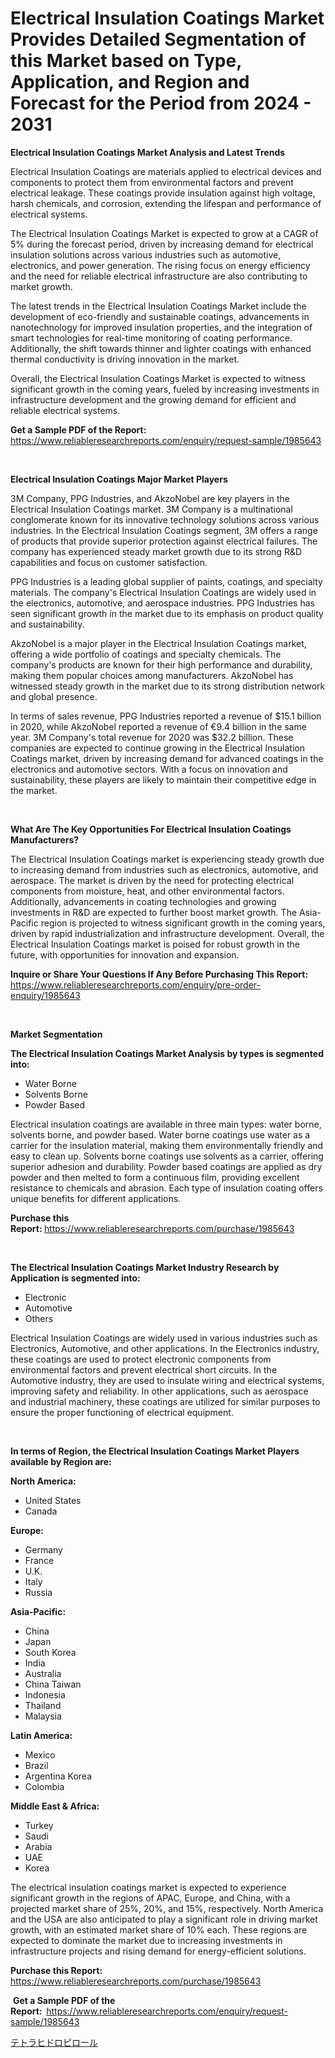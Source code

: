 <p><h1>Electrical Insulation Coatings Market Provides Detailed Segmentation of this Market based on Type, Application, and Region and Forecast for the Period from 2024 - 2031</h1></p><p><strong>Electrical Insulation Coatings Market Analysis and Latest Trends</strong></p>
<p><p>Electrical Insulation Coatings are materials applied to electrical devices and components to protect them from environmental factors and prevent electrical leakage. These coatings provide insulation against high voltage, harsh chemicals, and corrosion, extending the lifespan and performance of electrical systems.</p><p>The Electrical Insulation Coatings Market is expected to grow at a CAGR of 5% during the forecast period, driven by increasing demand for electrical insulation solutions across various industries such as automotive, electronics, and power generation. The rising focus on energy efficiency and the need for reliable electrical infrastructure are also contributing to market growth.</p><p>The latest trends in the Electrical Insulation Coatings Market include the development of eco-friendly and sustainable coatings, advancements in nanotechnology for improved insulation properties, and the integration of smart technologies for real-time monitoring of coating performance. Additionally, the shift towards thinner and lighter coatings with enhanced thermal conductivity is driving innovation in the market.</p><p>Overall, the Electrical Insulation Coatings Market is expected to witness significant growth in the coming years, fueled by increasing investments in infrastructure development and the growing demand for efficient and reliable electrical systems.</p></p>
<p><strong>Get a Sample PDF of the Report:&nbsp;</strong> <a href="https://www.reliableresearchreports.com/enquiry/request-sample/1985643">https://www.reliableresearchreports.com/enquiry/request-sample/1985643</a></p>
<p>&nbsp;</p>
<p><strong>Electrical Insulation Coatings Major Market Players</strong></p>
<p><p>3M Company, PPG Industries, and AkzoNobel are key players in the Electrical Insulation Coatings market. 3M Company is a multinational conglomerate known for its innovative technology solutions across various industries. In the Electrical Insulation Coatings segment, 3M offers a range of products that provide superior protection against electrical failures. The company has experienced steady market growth due to its strong R&D capabilities and focus on customer satisfaction.</p><p>PPG Industries is a leading global supplier of paints, coatings, and specialty materials. The company's Electrical Insulation Coatings are widely used in the electronics, automotive, and aerospace industries. PPG Industries has seen significant growth in the market due to its emphasis on product quality and sustainability.</p><p>AkzoNobel is a major player in the Electrical Insulation Coatings market, offering a wide portfolio of coatings and specialty chemicals. The company's products are known for their high performance and durability, making them popular choices among manufacturers. AkzoNobel has witnessed steady growth in the market due to its strong distribution network and global presence.</p><p>In terms of sales revenue, PPG Industries reported a revenue of $15.1 billion in 2020, while AkzoNobel reported a revenue of €9.4 billion in the same year. 3M Company's total revenue for 2020 was $32.2 billion. These companies are expected to continue growing in the Electrical Insulation Coatings market, driven by increasing demand for advanced coatings in the electronics and automotive sectors. With a focus on innovation and sustainability, these players are likely to maintain their competitive edge in the market.</p></p>
<p>&nbsp;</p>
<p><strong>What Are The Key Opportunities For Electrical Insulation Coatings Manufacturers?</strong></p>
<p><p>The Electrical Insulation Coatings market is experiencing steady growth due to increasing demand from industries such as electronics, automotive, and aerospace. The market is driven by the need for protecting electrical components from moisture, heat, and other environmental factors. Additionally, advancements in coating technologies and growing investments in R&D are expected to further boost market growth. The Asia-Pacific region is projected to witness significant growth in the coming years, driven by rapid industrialization and infrastructure development. Overall, the Electrical Insulation Coatings market is poised for robust growth in the future, with opportunities for innovation and expansion.</p></p>
<p><strong>Inquire or Share Your Questions If Any Before Purchasing This Report:</strong> <a href="https://www.reliableresearchreports.com/enquiry/pre-order-enquiry/1985643">https://www.reliableresearchreports.com/enquiry/pre-order-enquiry/1985643</a></p>
<p>&nbsp;</p>
<p><strong>Market Segmentation</strong></p>
<p><strong>The Electrical Insulation Coatings Market Analysis by types is segmented into:</strong></p>
<p><ul><li>Water Borne</li><li>Solvents Borne</li><li>Powder Based</li></ul></p>
<p><p>Electrical insulation coatings are available in three main types: water borne, solvents borne, and powder based. Water borne coatings use water as a carrier for the insulation material, making them environmentally friendly and easy to clean up. Solvents borne coatings use solvents as a carrier, offering superior adhesion and durability. Powder based coatings are applied as dry powder and then melted to form a continuous film, providing excellent resistance to chemicals and abrasion. Each type of insulation coating offers unique benefits for different applications.</p></p>
<p><strong>Purchase this Report:&nbsp;</strong><a href="https://www.reliableresearchreports.com/purchase/1985643">https://www.reliableresearchreports.com/purchase/1985643</a></p>
<p>&nbsp;</p>
<p><strong>The Electrical Insulation Coatings Market Industry Research by Application is segmented into:</strong></p>
<p><ul><li>Electronic</li><li>Automotive</li><li>Others</li></ul></p>
<p><p>Electrical Insulation Coatings are widely used in various industries such as Electronics, Automotive, and other applications. In the Electronics industry, these coatings are used to protect electronic components from environmental factors and prevent electrical short circuits. In the Automotive industry, they are used to insulate wiring and electrical systems, improving safety and reliability. In other applications, such as aerospace and industrial machinery, these coatings are utilized for similar purposes to ensure the proper functioning of electrical equipment.</p></p>
<p>&nbsp;</p>
<p><strong>In terms of Region, the Electrical Insulation Coatings Market Players available by Region are:</strong></p>
<p>
    <p> <strong> North America: </strong>
        <ul>
            <li>United States</li>
            <li>Canada</li>
        </ul>
        </p> 
    <p> <strong> Europe: </strong>
        <ul>
            <li>Germany</li>
            <li>France</li>
            <li>U.K.</li>
            <li>Italy</li>
            <li>Russia</li>
        </ul>
        </p> 
    <p> <strong> Asia-Pacific: </strong>
        <ul>
            <li>China</li>
            <li>Japan</li>
            <li>South Korea</li>
            <li>India</li>
            <li>Australia</li>
            <li>China Taiwan</li>
            <li>Indonesia</li>
            <li>Thailand</li>
            <li>Malaysia</li>
        </ul>
        </p> 
    <p> <strong> Latin America: </strong>
        <ul>
            <li>Mexico</li>
            <li>Brazil</li>
            <li>Argentina Korea</li>
            <li>Colombia</li>
        </ul>
        </p> 
    <p> <strong> Middle East & Africa: </strong>
        <ul>
            <li>Turkey</li>
            <li>Saudi</li>
            <li>Arabia</li>
            <li>UAE</li>
            <li>Korea</li>
        </ul>
    </p>
    </p>
<p><p>The electrical insulation coatings market is expected to experience significant growth in the regions of APAC, Europe, and China, with a projected market share of 25%, 20%, and 15%, respectively. North America and the USA are also anticipated to play a significant role in driving market growth, with an estimated market share of 10% each. These regions are expected to dominate the market due to increasing investments in infrastructure projects and rising demand for energy-efficient solutions.</p></p>
<p><strong>Purchase this Report: </strong><a href="https://www.reliableresearchreports.com/purchase/1985643">https://www.reliableresearchreports.com/purchase/1985643</a></p>
<p>&nbsp;<strong>Get a Sample PDF of the Report:&nbsp;&nbsp;</strong><a href="https://www.reliableresearchreports.com/enquiry/request-sample/1985643">https://www.reliableresearchreports.com/enquiry/request-sample/1985643</a></p>
<p><strong></strong></p>
<p><p><a href="https://github.com/mohamedbakry57/Market-Research-Report-List-2/blob/main/5756854192987.md">テトラヒドロピロール</a></p></p>